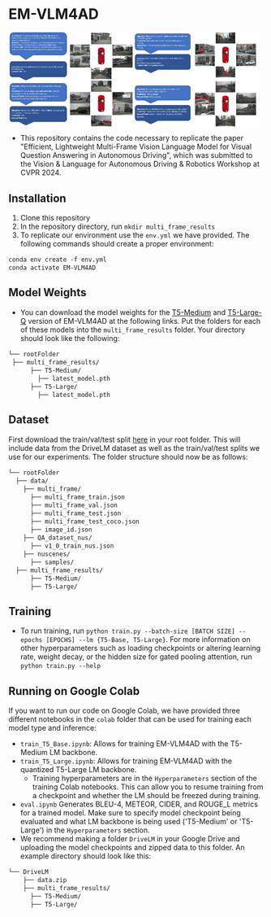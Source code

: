 # EM-VLM4AD
<div style="display: flex;">
    <img src="assets/ex1.jpeg" alt="Image 1" style="width: 49%;">
    <img src="assets/ex2.jpeg" alt="Image 2" style="width: 49%;">
</div>

* This repository contains the code necessary to replicate the paper "Efficient, Lightweight Multi-Frame Vision Language Model for Visual Question Answering in Autonomous Driving", which was submitted to the Vision & Language for Autonomous Driving & Robotics Workshop at CVPR 2024.
## Installation
1. Clone this repository
2. In the repository directory, run `mkdir multi_frame_results`
3. To replicate our environment use the `env.yml` we have provided. The following commands should create a proper environment:
```
conda env create -f env.yml
conda activate EM-VLM4AD
```
## Model Weights
* You can download the model weights for the [T5-Medium](https://drive.google.com/drive/folders/1K61Ou-m5c5UmN2ggT-Huw3rv7PhW5Wft?usp=sharing) and [T5-Large-Q](https://drive.google.com/drive/folders/1bzxaxz6zSRZuMv284cjhQTSs_8i98kGI?usp=sharing) version of EM-VLM4AD at the following links. Put the folders for each of these models into the `multi_frame_results` folder. Your directory should look like the following:
```
└── rootFolder
 ├── multi_frame_results/
      ├── T5-Medium/
        ├── latest_model.pth
      ├── T5-Large/
        ├── latest_model.pth
```
## Dataset
First download the train/val/test split [here](https://drive.google.com/file/d/1TyqlEY8_4lark86Y2cqUUMgCyCJvvFjN/view?usp=sharing) in your root folder. This will include data from the DriveLM dataset as well as the train/val/test splits we use for our experiments. The folder structure should now be as follows: 
```
└── rootFolder
  ├── data/
    ├── multi_frame/
      ├── multi_frame_train.json
      ├── multi_frame_val.json
      ├── multi_frame_test.json
      ├── multi_frame_test_coco.json
      ├── image_id.json
    ├── QA_dataset_nus/
      ├── v1_0_train_nus.json
    ├── nuscenes/
      ├── samples/
  ├── multi_frame_results/
      ├── T5-Medium/
      ├── T5-Large/
```
## Training
* To run training, run `python train.py --batch-size [BATCH SIZE] --epochs [EPOCHS] --lm {T5-Base, T5-Large}`. For more information on other hyperparameters such as loading checkpoints or altering learning rate, weight decay, or the hidden size for gated pooling attention, run `python train.py --help`
## Running on Google Colab
If you want to run our code on Google Colab, we have provided three different notebooks in the `colab` folder that can be used for training each model type and inference:
* `train_T5_Base.ipynb`: Allows for training EM-VLM4AD with the T5-Medium LM backbone.
* `train_T5_Large.ipynb`: Allows for training EM-VLM4AD with the quantized T5-Large LM backbone. 
    * Training hyperparameters are in the `Hyperparameters` section of the training Colab notebooks. This can allow you to resume training from a checkpoint and whether the LM should be freezed during training.
* `eval.ipynb` Generates BLEU-4, METEOR, CIDER, and ROUGE_L metrics for a trained model. Make sure to specify model checkpoint being evaluated and what LM backbone is being used ('T5-Medium' or 'T5-Large') in the `Hyperparameters` section.
* We recommend making a folder `DriveLM` in your Google Drive and uploading the model checkpoints and zipped data to this folder. An example directory should look like this:
```
└── DriveLM
    ├── data.zip
    ├── multi_frame_results/
      ├── T5-Medium/
      ├── T5-Large/
```

